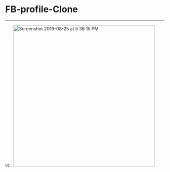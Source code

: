 # FB-profile-Clone

---
`UI:`
<img width="447" alt="Screenshot 2019-08-25 at 5 36 15 PM" src="https://user-images.githubusercontent.com/42263217/63649836-6b26bf00-c760-11e9-8149-3263fbdf76e3.png">


